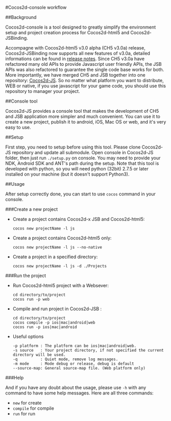 #Cocos2d-console workflow

##Background

Cocos2d-console is a tool designed to greatly simplify the environment setup and project creation process for Cocos2d-html5 and Cocos2d-JSBinding.

Accompagne with Cocos2d-html5 v3.0 alpha (CH5 v3.0a) release, Cocos2d-JSBinding now supports all new features of v3.0a, detailed informations can be found in [release notes](http://www.cocos2d-x.org/projects/cocos2d-x/wiki/Release_Notes_for_Cocos2d-JS_v30alpha). Since CH5 v3.0a have refactored many old APIs to provide Javascript user friendly APIs, the JSB APIs was also refactored to guarantee the single code base works for both. More importantly, we have merged CH5 and JSB together into one repository: [Cocos2d-JS](https://github.com/cocos2d/cocos2d-js). So no matter what platform you want to distribute, WEB or native, if you use javascript for your game code, you should use this repository to manager your project.

##Console tool

Cocos2d-JS provides a console tool that makes the development of CH5 and JSB application more simpler and much convenient. You can use it to create a new project, publish it to android, iOS, Mac OS or web, and it's very easy to use.

##Setup

First step, you need to setup before using this tool. Please clone Cocos2d-JS repository and update all submodule. Open console in Cocos2d-JS folder, then just run `./setup.py` on console. You may need to provide your NDK, Android SDK and ANT's path during the setup. Note that this tool is developed with python, so you will need python (32bit) 2.7.5 or later installed on your machine (but it doesn't support Python3).

##Usage

After setup correctly done, you can start to use `cocos` command in your console.

###Create a new project

* Create a project contains Cocos2d-x JSB and Cocos2d-html5:

	```
	cocos new projectName -l js
	```

* Create a project contains Cocos2d-html5 only:

	```
	cocos new projectName -l js --no-native
	```

* Create a project in a specified directory:

	```
	cocos new projectName -l js -d ./Projects
	```

###Run the project

* Run Cocos2d-html5 project with a Websever:

	```
	cd directory/to/project
	cocos run -p web
	```

* Compile and run project in Cocos2d-JSB :

	```
	cd directory/to/project
	cocos compile -p ios|mac|android|web
	cocos run -p ios|mac|android
	```

* Useful options

	```
	-p platform : The platform can be ios|mac|android|web.
	-s source   : Your project directory, if not specified the current directory will be used.
	-q          : Quiet mode, remove log messages.
	-m mode     : Mode debug or release, debug is default
	--source-map: General source-map file. (Web platform only)
	```

###Help

And if you have any doubt about the usage, please use `-h` with any command to have some help messages. Here are all three commands:

* `new` for create
* `compile` for compile
* `run` for run
